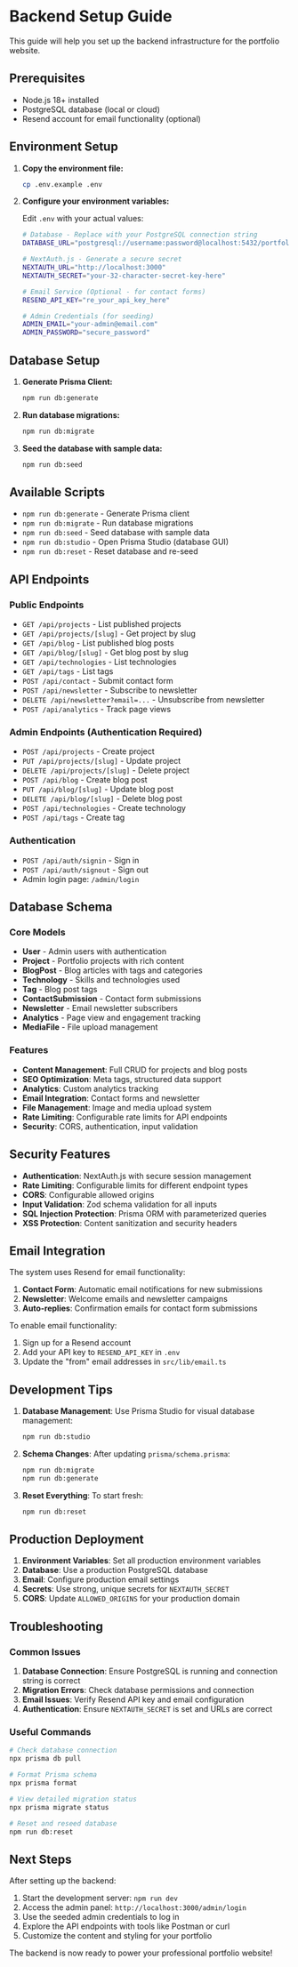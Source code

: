 # Backend Setup Guide

This guide will help you set up the backend infrastructure for the portfolio website.

## Prerequisites

- Node.js 18+ installed
- PostgreSQL database (local or cloud)
- Resend account for email functionality (optional)

## Environment Setup

1. **Copy the environment file:**

   ```bash
   cp .env.example .env
   ```

2. **Configure your environment variables:**

   Edit `.env` with your actual values:

   ```bash
   # Database - Replace with your PostgreSQL connection string
   DATABASE_URL="postgresql://username:password@localhost:5432/portfolio_db?schema=public"

   # NextAuth.js - Generate a secure secret
   NEXTAUTH_URL="http://localhost:3000"
   NEXTAUTH_SECRET="your-32-character-secret-key-here"

   # Email Service (Optional - for contact forms)
   RESEND_API_KEY="re_your_api_key_here"

   # Admin Credentials (for seeding)
   ADMIN_EMAIL="your-admin@email.com"
   ADMIN_PASSWORD="secure_password"
   ```

## Database Setup

1. **Generate Prisma Client:**

   ```bash
   npm run db:generate
   ```

2. **Run database migrations:**

   ```bash
   npm run db:migrate
   ```

3. **Seed the database with sample data:**
   ```bash
   npm run db:seed
   ```

## Available Scripts

- `npm run db:generate` - Generate Prisma client
- `npm run db:migrate` - Run database migrations
- `npm run db:seed` - Seed database with sample data
- `npm run db:studio` - Open Prisma Studio (database GUI)
- `npm run db:reset` - Reset database and re-seed

## API Endpoints

### Public Endpoints

- `GET /api/projects` - List published projects
- `GET /api/projects/[slug]` - Get project by slug
- `GET /api/blog` - List published blog posts
- `GET /api/blog/[slug]` - Get blog post by slug
- `GET /api/technologies` - List technologies
- `GET /api/tags` - List tags
- `POST /api/contact` - Submit contact form
- `POST /api/newsletter` - Subscribe to newsletter
- `DELETE /api/newsletter?email=...` - Unsubscribe from newsletter
- `POST /api/analytics` - Track page views

### Admin Endpoints (Authentication Required)

- `POST /api/projects` - Create project
- `PUT /api/projects/[slug]` - Update project
- `DELETE /api/projects/[slug]` - Delete project
- `POST /api/blog` - Create blog post
- `PUT /api/blog/[slug]` - Update blog post
- `DELETE /api/blog/[slug]` - Delete blog post
- `POST /api/technologies` - Create technology
- `POST /api/tags` - Create tag

### Authentication

- `POST /api/auth/signin` - Sign in
- `POST /api/auth/signout` - Sign out
- Admin login page: `/admin/login`

## Database Schema

### Core Models

- **User** - Admin users with authentication
- **Project** - Portfolio projects with rich content
- **BlogPost** - Blog articles with tags and categories
- **Technology** - Skills and technologies used
- **Tag** - Blog post tags
- **ContactSubmission** - Contact form submissions
- **Newsletter** - Email newsletter subscribers
- **Analytics** - Page view and engagement tracking
- **MediaFile** - File upload management

### Features

- **Content Management**: Full CRUD for projects and blog posts
- **SEO Optimization**: Meta tags, structured data support
- **Analytics**: Custom analytics tracking
- **Email Integration**: Contact forms and newsletter
- **File Management**: Image and media upload system
- **Rate Limiting**: Configurable rate limits for API endpoints
- **Security**: CORS, authentication, input validation

## Security Features

- **Authentication**: NextAuth.js with secure session management
- **Rate Limiting**: Configurable limits for different endpoint types
- **CORS**: Configurable allowed origins
- **Input Validation**: Zod schema validation for all inputs
- **SQL Injection Protection**: Prisma ORM with parameterized queries
- **XSS Protection**: Content sanitization and security headers

## Email Integration

The system uses Resend for email functionality:

1. **Contact Form**: Automatic email notifications for new submissions
2. **Newsletter**: Welcome emails and newsletter campaigns
3. **Auto-replies**: Confirmation emails for contact form submissions

To enable email functionality:

1. Sign up for a Resend account
2. Add your API key to `RESEND_API_KEY` in `.env`
3. Update the "from" email addresses in `src/lib/email.ts`

## Development Tips

1. **Database Management**: Use Prisma Studio for visual database management:

   ```bash
   npm run db:studio
   ```

2. **Schema Changes**: After updating `prisma/schema.prisma`:

   ```bash
   npm run db:migrate
   npm run db:generate
   ```

3. **Reset Everything**: To start fresh:
   ```bash
   npm run db:reset
   ```

## Production Deployment

1. **Environment Variables**: Set all production environment variables
2. **Database**: Use a production PostgreSQL database
3. **Email**: Configure production email settings
4. **Secrets**: Use strong, unique secrets for `NEXTAUTH_SECRET`
5. **CORS**: Update `ALLOWED_ORIGINS` for your production domain

## Troubleshooting

### Common Issues

1. **Database Connection**: Ensure PostgreSQL is running and connection string is correct
2. **Migration Errors**: Check database permissions and connection
3. **Email Issues**: Verify Resend API key and email configuration
4. **Authentication**: Ensure `NEXTAUTH_SECRET` is set and URLs are correct

### Useful Commands

```bash
# Check database connection
npx prisma db pull

# Format Prisma schema
npx prisma format

# View detailed migration status
npx prisma migrate status

# Reset and reseed database
npm run db:reset
```

## Next Steps

After setting up the backend:

1. Start the development server: `npm run dev`
2. Access the admin panel: `http://localhost:3000/admin/login`
3. Use the seeded admin credentials to log in
4. Explore the API endpoints with tools like Postman or curl
5. Customize the content and styling for your portfolio

The backend is now ready to power your professional portfolio website!
